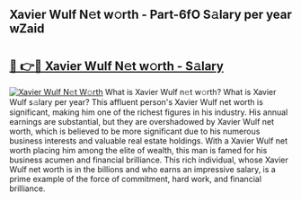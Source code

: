## Xavier Wulf N𝚎t w𝚘rth - Part-6fO S𝚊lary per year wZaid

# <h2><a href="http://gc1jsm.nevu.top/?p=Xavier+Wulf">🔗 👉🔴 Xavier Wulf N𝚎t w𝚘rth - S𝚊lary</a></h2>

[![Xavier Wulf N𝚎t W𝚘rth](https://i.imgur.com/Oavwk0R.jpeg)](http://gc1jsm.nevu.top/?p=Xavier+Wulf)
What is Xavier Wulf n𝚎t w𝚘rth? What is Xavier Wulf s𝚊lary per year?
This affluent person's Xavier Wulf net worth is significant, making him one of the richest figures in his industry. His annual earnings are substantial, but they are overshadowed by Xavier Wulf net worth, which is believed to be more significant due to his numerous business interests and valuable real estate holdings. With a Xavier Wulf net worth placing him among the elite of wealth, this man is famed for his business acumen and financial brilliance. This rich individual, whose Xavier Wulf net worth is in the billions and who earns an impressive salary, is a prime example of the force of commitment, hard work, and financial brilliance.
